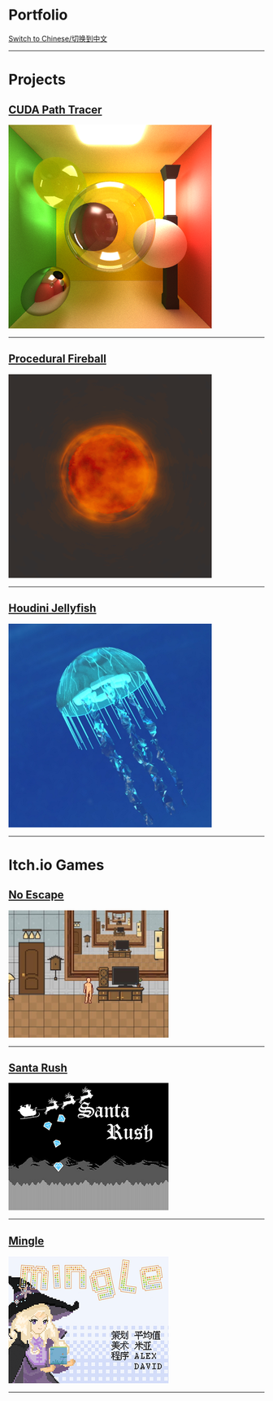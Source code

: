 # Portfolio
[Switch to Chinese/切换到中文](/portfolio/index_cn)

---

# Projects
## [CUDA Path Tracer](https://github.com/dw218192/Project3-CUDA-Path-Tracer/blob/main/README.md)
<img src="images/pt.png"/>

---

## [Procedural Fireball](https://dw218192.github.io/hw01-fireball/)
<img src="images/fireball.gif"/>

---

## [Houdini Jellyfish](https://github.com/dw218192/hw02-jellyfish/blob/main/README.md)
<img src="images/jellyfish.png"/>

---

# Itch.io Games
## [No Escape](https://dw218192.itch.io/noescape)
<img src="images/games/no_escape.jpg"/>

---

## [Santa Rush](https://dw218192.itch.io/santarush)
<img src="images/games/santa_rush.png"/>

---

## [Mingle](https://dw218192.itch.io/mingle)
<img src="images/games/mingle.png"/>

---
